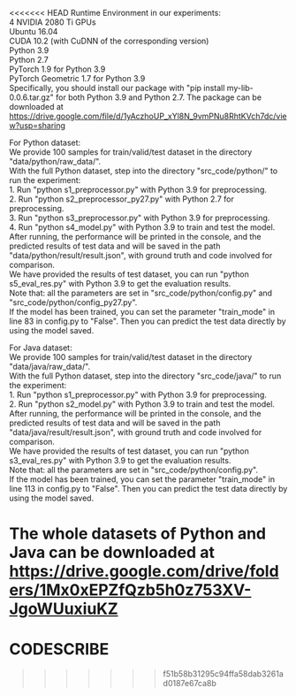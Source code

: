 <<<<<<< HEAD
Runtime Environment in our experiments:  
4 NVIDIA 2080 Ti GPUs  
Ubuntu 16.04  
CUDA 10.2 (with CuDNN of the corresponding version)  
Python 3.9  
Python 2.7  
PyTorch 1.9 for Python 3.9  
PyTorch Geometric 1.7 for Python 3.9  
Specifically, you should install our package with "pip install my-lib-0.0.6.tar.gz" for both Python 3.9 and Python 2.7. The package can be downloaded at https://drive.google.com/file/d/1yAczhoUP_xYl8N_9vmPNu8RhtKVch7dc/view?usp=sharing  

For Python dataset:  
We provide 100 samples for train/valid/test dataset in the directory "data/python/raw_data/".  
With the full Python dataset, step into the directory "src_code/python/" to run the experiment:  
    1. Run "python s1_preprocessor.py" with Python 3.9 for preprocessing.  
    2. Run "python s2_preprocessor_py27.py" with Python 2.7 for preprocessing.  
    3. Run "python s3_preprocessor.py" with Python 3.9 for preprocessing.  
    4. Run "python s4_model.py" with Python 3.9 to train and test the model.  
After running, the performance will be printed in the console, and the predicted results of test data and will be saved in the path "data/python/result/result.json", with ground truth and code involved for comparison.  
We have provided the results of test dataset, you can run "python s5_eval_res.py" with Python 3.9 to get the evaluation results.  
Note that: all the parameters are set in "src_code/python/config.py" and "src_code/python/config_py27.py".  
If the model has been trained, you can set the parameter "train_mode" in line 83 in config.py to "False". Then you can predict the test data directly by using the model saved.  

For Java dataset:  
We provide 100 samples for train/valid/test dataset in the directory "data/java/raw_data/".  
With the full Python dataset, step into the directory "src_code/java/" to run the experiment:  
    1. Run "python s1_preprocessor.py" with Python 3.9 for preprocessing.  
    2. Run "python s2_model.py" with Python 3.9 to train and test the model.  
After running, the performance will be printed in the console, and the predicted results of test data and will be saved in the path "data/java/result/result.json", with ground truth and code involved for comparison.  
We have provided the results of test dataset, you can run "python s3_eval_res.py" with Python 3.9 to get the evaluation results.  
Note that: all the parameters are set in "src_code/python/config.py".  
If the model has been trained, you can set the parameter "train_mode" in line 113 in config.py to "False". Then you can predict the test data directly by using the model saved.  

The whole datasets of Python and Java can be downloaded at https://drive.google.com/drive/folders/1Mx0xEPZfQzb5h0z753XV-JgoWUuxiuKZ
=======
# CODESCRIBE
>>>>>>> f51b58b31295c94ffa58dab3261ad0187e67ca8b
